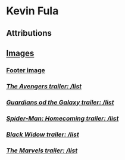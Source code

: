 # Kevin Fula

## Attributions

## [Images](https://www.google.ca/imghp?hl=en&ogbl)

### [Footer image](https://www.google.ca/search?q=marvel+icon+svg&sca_esv=588490409&sxsrf=AM9HkKlyATW5ir-2OWAvyzu--pbKCo_4sQ%3A1701900286103&source=hp&ei=_u9wZf3jA6Pg0PEPo6OBGA&iflsig=AO6bgOgAAAAAZXD-DqA-XfNQBKQmx-P5V6zkAzvurkpZ&ved=0ahUKEwj92vnP6PuCAxUjMDQIHaNRAAMQ4dUDCAw&uact=5&oq=marvel+icon+svg&gs_lp=Egdnd3Mtd2l6Ig9tYXJ2ZWwgaWNvbiBzdmcyBhAAGBYYHkiVIVAAWLQfcAB4AJABAJgBygGgAdcNqgEFOC41LjK4AQPIAQD4AQHCAgoQIxiABBiKBRgnwgIKEAAYgAQYigUYQ8ICEBAAGIAEGIoFGEMYsQMYgwHCAgsQABiABBiKBRiRAsICERAuGIAEGLEDGMcBGK8BGI4FwgILEAAYgAQYsQMYgwHCAhkQLhhDGIMBGMcBGNQCGLEDGNEDGIAEGIoFwgIFEAAYgATCAgUQLhiABMICCBAuGIAEGOUEwgILEC4YgAQYxwEYrwE&sclient=gws-wiz#vhid=s8tSZaqwf201cM&vssid=l)

### ***[The Avengers trailer: /list](https://www.youtube.com/watch?v=sXT4uBpGxNY)***
### ***[Guardians od the Galaxy trailer: /list](https://www.youtube.com/watch?v=d96cjJhvlMA)***
### ***[Spider-Man: Homecoming trailer: /list](https://www.youtube.com/watch?v=rk-dF1lIbIg)***
### ***[Black Widow trailer: /list](https://www.youtube.com/watch?v=RxAtuMu_ph4)***
### ***[The Marvels trailer: /list](https://www.youtube.com/watch?v=wS_qbDztgVY)***